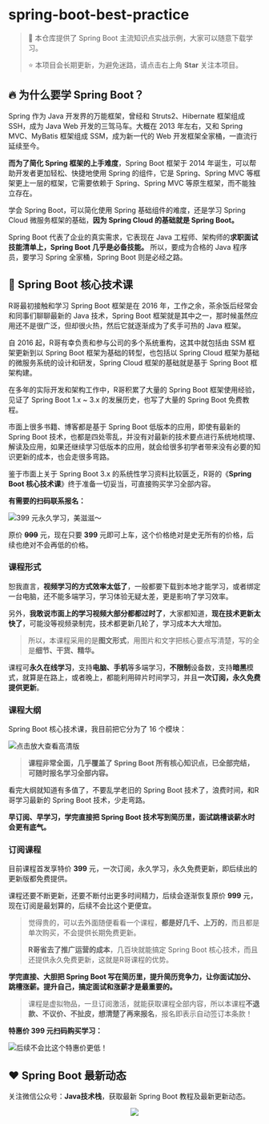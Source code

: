 # spring-boot-best-practice

> :rocket: 本仓库提供了 Spring Boot 主流知识点实战示例，大家可以随意下载学习。
>
> :star: 本项目会长期更新，为避免迷路，请点击右上角 **Star** 关注本项目。

## :fire: 为什么要学 Spring Boot？

Spring 作为 Java 开发界的万能框架，曾经和 Struts2、Hibernate 框架组成 SSH，成为 Java Web 开发的三驾马车。大概在 2013 年左右，又和 Spring MVC、MyBatis 框架组成 SSM，成为新一代的 Web 开发框架全家桶，一直流行延续至今。

**而为了简化 Spring 框架的上手难度**，Spring Boot 框架于 2014 年诞生，可以帮助开发者更加轻松、快捷地使用 Spring 的组件，它是 Spring、Spring MVC 等框架更上一层的框架，它需要依赖于 Spring、Spring MVC 等原生框架，而不能独立存在。

学会 Spring Boot，可以简化使用 Spring 基础组件的难度，还是学习 Spring Cloud 微服务框架的基础，**因为 Spring Cloud 的基础就是 Spring Boot。**

Spring Boot 代表了企业的真实需求，它表现在 Java 工程师、架构师的**求职面试技能清单上，Spring Boot 几乎是必备技能。** 所以，要成为合格的 Java 程序员，要学习 Spring 全家桶，Spring Boot 则是必经之路。

## :tada: Spring Boot 核心技术课

R哥最初接触和学习 Spring Boot 框架是在 2016 年，工作之余，茶余饭后经常会和同事们聊聊最新的 Java 技术，Spring Boot 框架就是其中之一，那时候虽然应用还不是很广泛，但却很火热，然后它就逐渐成为了炙手可热的 Java 框架。

自 2016 起，R哥有幸负责和参与公司的多个系统重构，这其中就包括由 SSM 框架更新到以 Spring Boot 框架为基础的转型，也包括以 Spring Cloud 框架为基础的微服务系统的设计和研发，Spring Cloud 框架的基础就是基于 Spring Boot 框架构建。

在多年的实际开发和架构工作中，R哥积累了大量的 Spring Boot 框架使用经验，见证了 Spring Boot 1.x ~ 3.x 的发展历史，也写了大量的 Spring Boot 免费教程。

市面上很多书籍、博客都是基于 Spring Boot 低版本的应用，即使有最新的 Spring Boot 技术，也都是四处零乱，并没有对最新的技术要点进行系统地梳理、解读及应用，如果还继续学习低版本的应用，就会给很多初学者带来没有必要的知识更新的成本，也会走很多弯路。

鉴于市面上关于 Spring Boot 3.x 的系统性学习资料比较匮乏，R哥的《**Spring Boot 核心技术课**》终于准备一切妥当，可直接购买学习全部内容。

**有需要的扫码联系报名：**

![399 元永久学习，美滋滋～](https://www.javastack.cn/images/boot/poster.png)

原价 **~~999~~** 元，现在只要 **399** 元即可上车，这个价格绝对是史无所有的价格，后续也绝对不会再低的价格。

### 课程形式

恕我直言，**视频学习的方式效率太低了**，一般都要下载到本地才能学习，或者绑定一台电脑，还不能多端学习，学习体验无疑太差，更是影响了学习效率。

另外，**我敢说市面上的学习视频大部分都都过时了**，大家都知道，**现在技术更新太快了**，可能没等视频录制完，技术都更新几轮了，学习成本大大增加。

> 所以，本课程采用的是**图文形式**，用图片和文字把核心要点写清楚，写的全是**细节、干货、精华。**

课程可**永久在线学习**，支持**电脑、手机**等多端学习，**不限制**设备数，支持**暗黑**模式，就算是在路上，或者晚上，都能利用碎片时间学习，并且**一次订阅，永久免费提供更新**。

### 课程大纲

Spring Boot 核心技术课，我目前把它分为了 16 个模块：

![点击放大查看高清版](https://www.javastack.cn/images/boot/swdt.png)

> **课程非常全面，几乎覆盖了 Spring Boot 所有核心知识点，已全部完结，可随时报名学习全部内容。**

看完大纲就知道有多值了，不要乱学老旧的 Spring Boot 技术了，浪费时间，和R哥学习最新的 Spring Boot 技术，少走弯路。

**早订阅、早学习，学完直接把 Spring Boot 技术写到简历里，面试跳槽谈薪水时会更有底气。**

### 订阅课程

目前课程首发享特价 **399** 元，一次订阅，永久学习，永久免费更新，即后续出的更新版都免费提供。

课程还要不断更新，还要不断付出更多时间精力，后续会逐渐恢复原价 **999** 元，现在订阅是最划算的，后续不会比这个更便宜。

> 觉得贵的，可以去外面随便看看一个课程，**都是好几千、上万的**，而且都是单次购买，不会提供长期免费更新。
>
> **R哥省去了推广运营的成本**，几百块就能搞定 Spring Boot 核心技术，而且还提供永久免费更新，这就是R哥课程的优势。

**学完直接、大胆把 Spring Boot 写在简历里，提升简历竞争力，让你面试加分、跳槽涨薪。提升自己，搞定面试和涨薪才是最重要的。**

> 课程是虚拟物品，一旦订阅激活，就能获取课程全部内容，所以本课程**不退款、不议价、不扯皮，想清楚了再来报名**，报名即表示自动签订本条款！

**特惠价 399 元扫码购买学习：**

![后续不会比这个特惠价更低！](https://www.javastack.cn/images/boot/poster.png)

## :heart: Spring Boot 最新动态

关注微信公众号：**Java技术栈**，获取最新 Spring Boot 教程及最新更新动态。

<p align="center">
  <img src="http://img.javastack.cn/18-11-16/79719805.jpg">
</p>